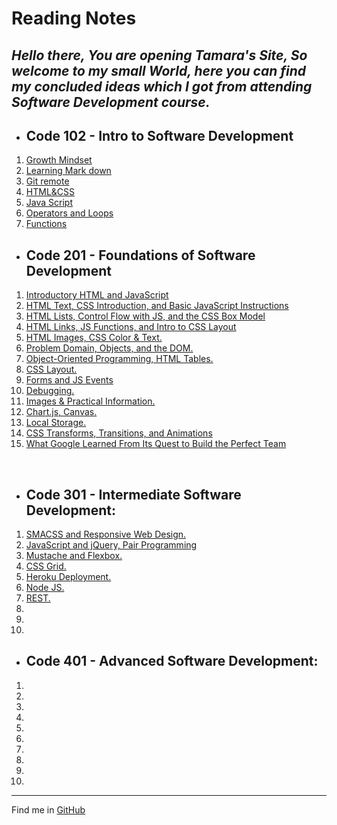 # Reading Notes
## _Hello there, You are opening Tamara's Site, So welcome to my small World, here you can find my concluded ideas which I got from attending Software Development course._ 

- ## Code 102 - Intro to Software Development
   
1. [Growth Mindset](./code102/GrowthMindset)
1. [Learning Mark down](./code102/markdown)
1. [Git remote](./code102/Git-remote)
1. [HTML&CSS](./code102/class-03)
1. [Java Script](./code102/class-04)
1. [Operators and Loops](./code102/class-05)  
1. [Functions](./code102/class-06) 


- ## Code 201 - Foundations of Software Development

1.  [Introductory HTML and JavaScript](./Code201/class-01)
1. [HTML Text, CSS Introduction, and Basic JavaScript Instructions](./Code201/class-02)
1. [HTML Lists, Control Flow with JS, and the CSS Box Model](./code201/class-03)
1. [HTML Links, JS Functions, and Intro to CSS Layout](./code201/class-04)
1. [HTML Images, CSS Color  & Text.](./code201/class-05)
1. [Problem Domain, Objects, and the DOM.](./code201/class-06)
1. [Object-Oriented Programming, HTML Tables.](./code201/class-07)
1. [CSS Layout.](./code201/class-08)
1. [Forms and JS Events](./code201/class-09)
1. [Debugging.](./code201/class-10)
1. [Images & Practical Information.](./code201/class-11)
1. [Chart.js, Canvas.](./code201/class-12)
1. [Local Storage.](./code201/class-13)
1. [CSS Transforms, Transitions, and Animations](./code201/class-14a)
1. [What Google Learned From Its Quest to Build the Perfect Team](./code201/class-14b)


<br>

- ## Code 301 - Intermediate Software Development:
1. [SMACSS and Responsive Web Design.](./code301/class-01)
1. [JavaScript and jQuery, Pair Programming](./code301/class-02) 
1. [Mustache and Flexbox.](./code301/class-03)
1. [CSS Grid.](./code301/class-04)
1. [Heroku Deployment.](./code301/class-05)
1. [Node JS.](./code301/class-06)
1. [REST.](./code301/class-07)
1. 
1. 
1. 


- ## Code 401 - Advanced Software Development:
1. 
1. 
1. 
1. 
1. 
1. 
1. 
1. 
1. 
1. 



***


Find me in [GitHub](https://github.com/Tamaraalrashed)



